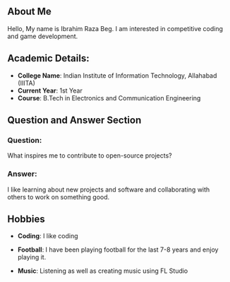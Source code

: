 ## About Me
Hello, My name is Ibrahim Raza Beg. I am interested in competitive coding and game development.


## Academic Details:
- **College Name**: Indian Institute of Information Technology, Allahabad (IIITA)  
- **Current Year**: 1st Year  
- **Course**: B.Tech in Electronics and Communication Engineering


## Question and Answer Section
### Question:
What inspires me to contribute to open-source projects?

### Answer:
I like learning about new projects and software and collaborating with others to work on something good.


## Hobbies
- **Coding**: I like coding

- **Football**: I have been playing football for the last 7-8 years and enjoy playing it.

- **Music**: Listening as well as creating music using FL Studio
